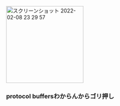 <img width="209" alt="スクリーンショット 2022-02-08 23 29 57" src="https://user-images.githubusercontent.com/65499273/153007815-331129d6-d0f8-4748-80fb-48a85a112b9a.png">


### protocol buffersわからんからゴリ押し
